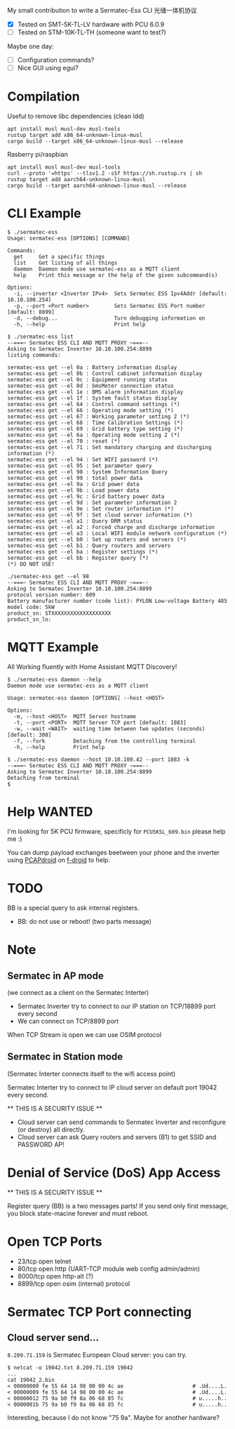 My small contribution to write a Sermatec-Ess CLI 光储一体机协议

- [x] Tested on SMT-5K-TL-LV hardware with PCU 6.0.9
- [ ] Tested on STM-10K-TL-TH (someone want to test?)

Maybe one day:

- [ ] Configuration commands?
- [ ] Nice GUI using egui?

# Compilation

Useful to remove libc dependencies (clean ldd)

```
apt install musl musl-dev musl-tools
rustup target add x86_64-unknown-linux-musl
cargo build --target x86_64-unknown-linux-musl --release
```

Rasberry pi/raspbian
```
apt install musl musl-dev musl-tools
curl --proto '=https' --tlsv1.2 -sSf https://sh.rustup.rs | sh
rustup target add aarch64-unknown-linux-musl
cargo build --target aarch64-unknown-linux-musl --release
```

# CLI Example

```
$ ./sermatec-ess
Usage: sermatec-ess [OPTIONS] [COMMAND]

Commands:
  get     Get a specific things
  list    Get listing of all things
  daemon  Daemon mode use sermatec-ess as a MQTT client
  help    Print this message or the help of the given subcommand(s)

Options:
  -i, --inverter <Inverter IPv4>  Sets Sermatec ESS Ipv4Addr [default: 10.10.100.254]
  -p, --port <Port number>        Sets Sermatec ESS Port number [default: 8899]
  -d, --debug...                  Turn debugging information on
  -h, --help                      Print help
```

```
$ ./sermatec-ess list  
--===~ Sermatec ESS CLI AND MQTT PROXY ~===--
Asking to Sermatec Inverter 10.10.100.254:8899
listing commands:

sermatec-ess get --el 0a : Battery information display
sermatec-ess get --el 0b : Control cabinet information display
sermatec-ess get --el 0c : Equipment running status
sermatec-ess get --el 0d : bmsMeter connection status
sermatec-ess get --el 1e : BMS alarm information display
sermatec-ess get --el 1f : System fault status display
sermatec-ess get --el 64 : Control command settings (*)
sermatec-ess get --el 66 : Operating mode setting (*)
sermatec-ess get --el 67 : Working parameter setting 2 (*)
sermatec-ess get --el 68 : Time Calibration Settings (*)
sermatec-ess get --el 69 : Grid battery type setting (*)
sermatec-ess get --el 6a : Operating mode setting 2 (*)
sermatec-ess get --el 70 : reset (*)
sermatec-ess get --el 71 : Set mandatory charging and discharging information (*)
sermatec-ess get --el 94 : Set WIFI password (*)
sermatec-ess get --el 95 : Set parameter query
sermatec-ess get --el 98 : System Information Query
sermatec-ess get --el 99 : total power data
sermatec-ess get --el 9a : Grid power data
sermatec-ess get --el 9b : Load power data
sermatec-ess get --el 9c : Grid battery power data
sermatec-ess get --el 9d : Set parameter information 2
sermatec-ess get --el 9e : Set router information (*)
sermatec-ess get --el 9f : Set cloud server information (*)
sermatec-ess get --el a1 : Query DRM status
sermatec-ess get --el a2 : Forced charge and discharge information
sermatec-ess get --el a3 : Local WIFI module network configuration (*)
sermatec-ess get --el b0 : Set up routers and servers (*)
sermatec-ess get --el b1 : Query routers and servers
sermatec-ess get --el ba : Register settings (*)
sermatec-ess get --el bb : Register query (*)
(*) DO NOT USE!
```

```
./sermatec-ess get --el 98
--===~ Sermatec ESS CLI AND MQTT PROXY ~===--
Asking to Sermatec Inverter 10.10.100.254:8899
protocol version number: 609
Battery manufacturer number (code list): PYLON Low-voltage Battery 485
model code: 5kW
product_sn: STXXXXXXXXXXXXXXXXXXX
product_sn_ln: 
```

# MQTT Example

All Working fluently with Home Assistant MQTT Discovery!

```
$ ./sermatec-ess daemon --help
Daemon mode use sermatec-ess as a MQTT client

Usage: sermatec-ess daemon [OPTIONS] --host <HOST>

Options:
  -m, --host <HOST>  MQTT Server hostname
  -t, --port <PORT>  MQTT Server TCP port [default: 1883]
  -w, --wait <WAIT>  waiting time between two updates (seconds) [default: 300]
  -f, --fork         Detaching from the controlling terminal
  -h, --help         Print help
```

```
$ ./sermatec-ess daemon --host 10.10.100.42 --port 1883 -k
--===~ Sermatec ESS CLI AND MQTT PROXY ~===--
Asking to Sermatec Inverter 10.10.100.254:8899
Detaching from terminal
$
```


# Help WANTED

I'm looking for 5K PCU firmware, specificly for `PCU5KSL_609.bin` please help me :)

You can dump payload exchanges beetween your phone and the inverter using [PCAPdroid](https://emanuele-f.github.io/PCAPdroid/) on [f-droid](https://f-droid.org/packages/com/emanuelef.remote_capture/) to help.

# TODO

BB is a special query to ask internal registers.

- BB: do not use or reboot! (two parts message)

# Note

## Sermatec in AP mode

(we connect as a client on the Sermatec Interter)

- Sermatec Inverter try to connect to our IP station on TCP/18899 port every second
- We can connect on TCP/8899 port

When TCP Stream is open we can use OSIM protocol

## Sermatec in Station mode

(Sermatec Interter connects itself to the wifi access point)

Sermatec Interter try to connect to IP cloud server on default port 19042 every second.

** THIS IS A SECURITY ISSUE **

- Cloud server can send commands to Sermatec Inverter and reconfigure (or destroy) all directly.
- Cloud server can ask Query routers and servers (B1) to get SSID and PASSWORD AP!

# Denial of Service (DoS) App Access

** THIS IS A SECURITY ISSUE **

Register query (BB) is a two messages parts!
If you send only first message, you block state-macine forever and must reboot.

# Open TCP Ports

- 23/tcp   open  telnet
- 80/tcp   open  http (UART-TCP module web config admin/admin)
- 8000/tcp open  http-alt (?)
- 8899/tcp open  osim (internal) protocol

# Sermatec TCP Port connecting

## Cloud server send...

`8.209.71.159` is Sermatec European Cloud server: you can try.

```
$ netcat -o 19042.txt 8.209.71.159 19042
...
cat 19042_2.bin 
< 00000000 fe 55 64 14 98 00 00 4c ae                      # .Ud....L.
< 00000009 fe 55 64 14 98 00 00 4c ae                      # .Ud....L.
< 00000012 75 9a b0 f9 8a 06 68 85 fc                      # u.....h..
< 0000001b 75 9a b0 f9 8a 06 68 85 fc                      # u.....h..
```

Interesting, because I do not know "75 9a". Maybe for another hardware?
